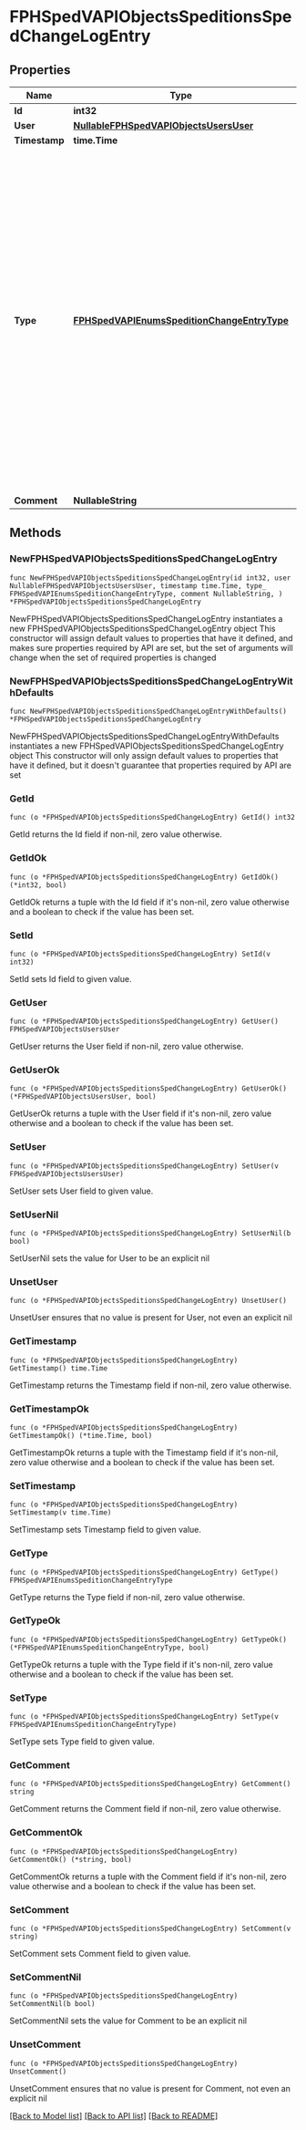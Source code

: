 # FPHSpedVAPIObjectsSpeditionsSpedChangeLogEntry

## Properties

Name | Type | Description | Notes
------------ | ------------- | ------------- | -------------
**Id** | **int32** |  | [readonly] 
**User** | [**NullableFPHSpedVAPIObjectsUsersUser**](FPHSpedVAPIObjectsUsersUser.md) |  | [readonly] 
**Timestamp** | **time.Time** |  | [readonly] 
**Type** | [**FPHSpedVAPIEnumsSpeditionChangeEntryType**](FPHSpedVAPIEnumsSpeditionChangeEntryType.md) |   0 &#x3D; TaskDeducted  1 &#x3D; TaskRejected  2 &#x3D; RankChanged  3 &#x3D; RankDeleted  4 &#x3D; UserRankChanged  5 &#x3D; UserDismissed  6 &#x3D; SpeditionSettingChanged  7 &#x3D; ApplicationTextChanged  8 &#x3D; ApplicationAcknowledged  9 &#x3D; ApplicationRejected  10 &#x3D; BranchBought  11 &#x3D; BranchExpandedTruckParkplace  12 &#x3D; BranchShrinkedTruckParkplace  13 &#x3D; BranchDeleted  14 &#x3D; TruckBought  15 &#x3D; TruckSold  16 &#x3D; TruckLicensePlateChanged  17 &#x3D; BoniAdded  18 &#x3D; BoniDeleted  19 &#x3D; RankAddedPermission  20 &#x3D; RankDeletedPermission  21 &#x3D; BranchExpandedTrailerParkplace  22 &#x3D; BranchShrinkedTrailerParkplace  23 &#x3D; BranchExpandedMaintenancePlace  24 &#x3D; BranchShrinkedMaintenancePlace  25 &#x3D; TruckTransfered  26 &#x3D; TruckMaintenancePlanned  27 &#x3D; TruckMaintenanceAborted  -1 &#x3D; NotSet | [readonly] 
**Comment** | **NullableString** |  | [readonly] 

## Methods

### NewFPHSpedVAPIObjectsSpeditionsSpedChangeLogEntry

`func NewFPHSpedVAPIObjectsSpeditionsSpedChangeLogEntry(id int32, user NullableFPHSpedVAPIObjectsUsersUser, timestamp time.Time, type_ FPHSpedVAPIEnumsSpeditionChangeEntryType, comment NullableString, ) *FPHSpedVAPIObjectsSpeditionsSpedChangeLogEntry`

NewFPHSpedVAPIObjectsSpeditionsSpedChangeLogEntry instantiates a new FPHSpedVAPIObjectsSpeditionsSpedChangeLogEntry object
This constructor will assign default values to properties that have it defined,
and makes sure properties required by API are set, but the set of arguments
will change when the set of required properties is changed

### NewFPHSpedVAPIObjectsSpeditionsSpedChangeLogEntryWithDefaults

`func NewFPHSpedVAPIObjectsSpeditionsSpedChangeLogEntryWithDefaults() *FPHSpedVAPIObjectsSpeditionsSpedChangeLogEntry`

NewFPHSpedVAPIObjectsSpeditionsSpedChangeLogEntryWithDefaults instantiates a new FPHSpedVAPIObjectsSpeditionsSpedChangeLogEntry object
This constructor will only assign default values to properties that have it defined,
but it doesn't guarantee that properties required by API are set

### GetId

`func (o *FPHSpedVAPIObjectsSpeditionsSpedChangeLogEntry) GetId() int32`

GetId returns the Id field if non-nil, zero value otherwise.

### GetIdOk

`func (o *FPHSpedVAPIObjectsSpeditionsSpedChangeLogEntry) GetIdOk() (*int32, bool)`

GetIdOk returns a tuple with the Id field if it's non-nil, zero value otherwise
and a boolean to check if the value has been set.

### SetId

`func (o *FPHSpedVAPIObjectsSpeditionsSpedChangeLogEntry) SetId(v int32)`

SetId sets Id field to given value.


### GetUser

`func (o *FPHSpedVAPIObjectsSpeditionsSpedChangeLogEntry) GetUser() FPHSpedVAPIObjectsUsersUser`

GetUser returns the User field if non-nil, zero value otherwise.

### GetUserOk

`func (o *FPHSpedVAPIObjectsSpeditionsSpedChangeLogEntry) GetUserOk() (*FPHSpedVAPIObjectsUsersUser, bool)`

GetUserOk returns a tuple with the User field if it's non-nil, zero value otherwise
and a boolean to check if the value has been set.

### SetUser

`func (o *FPHSpedVAPIObjectsSpeditionsSpedChangeLogEntry) SetUser(v FPHSpedVAPIObjectsUsersUser)`

SetUser sets User field to given value.


### SetUserNil

`func (o *FPHSpedVAPIObjectsSpeditionsSpedChangeLogEntry) SetUserNil(b bool)`

 SetUserNil sets the value for User to be an explicit nil

### UnsetUser
`func (o *FPHSpedVAPIObjectsSpeditionsSpedChangeLogEntry) UnsetUser()`

UnsetUser ensures that no value is present for User, not even an explicit nil
### GetTimestamp

`func (o *FPHSpedVAPIObjectsSpeditionsSpedChangeLogEntry) GetTimestamp() time.Time`

GetTimestamp returns the Timestamp field if non-nil, zero value otherwise.

### GetTimestampOk

`func (o *FPHSpedVAPIObjectsSpeditionsSpedChangeLogEntry) GetTimestampOk() (*time.Time, bool)`

GetTimestampOk returns a tuple with the Timestamp field if it's non-nil, zero value otherwise
and a boolean to check if the value has been set.

### SetTimestamp

`func (o *FPHSpedVAPIObjectsSpeditionsSpedChangeLogEntry) SetTimestamp(v time.Time)`

SetTimestamp sets Timestamp field to given value.


### GetType

`func (o *FPHSpedVAPIObjectsSpeditionsSpedChangeLogEntry) GetType() FPHSpedVAPIEnumsSpeditionChangeEntryType`

GetType returns the Type field if non-nil, zero value otherwise.

### GetTypeOk

`func (o *FPHSpedVAPIObjectsSpeditionsSpedChangeLogEntry) GetTypeOk() (*FPHSpedVAPIEnumsSpeditionChangeEntryType, bool)`

GetTypeOk returns a tuple with the Type field if it's non-nil, zero value otherwise
and a boolean to check if the value has been set.

### SetType

`func (o *FPHSpedVAPIObjectsSpeditionsSpedChangeLogEntry) SetType(v FPHSpedVAPIEnumsSpeditionChangeEntryType)`

SetType sets Type field to given value.


### GetComment

`func (o *FPHSpedVAPIObjectsSpeditionsSpedChangeLogEntry) GetComment() string`

GetComment returns the Comment field if non-nil, zero value otherwise.

### GetCommentOk

`func (o *FPHSpedVAPIObjectsSpeditionsSpedChangeLogEntry) GetCommentOk() (*string, bool)`

GetCommentOk returns a tuple with the Comment field if it's non-nil, zero value otherwise
and a boolean to check if the value has been set.

### SetComment

`func (o *FPHSpedVAPIObjectsSpeditionsSpedChangeLogEntry) SetComment(v string)`

SetComment sets Comment field to given value.


### SetCommentNil

`func (o *FPHSpedVAPIObjectsSpeditionsSpedChangeLogEntry) SetCommentNil(b bool)`

 SetCommentNil sets the value for Comment to be an explicit nil

### UnsetComment
`func (o *FPHSpedVAPIObjectsSpeditionsSpedChangeLogEntry) UnsetComment()`

UnsetComment ensures that no value is present for Comment, not even an explicit nil

[[Back to Model list]](../README.md#documentation-for-models) [[Back to API list]](../README.md#documentation-for-api-endpoints) [[Back to README]](../README.md)


